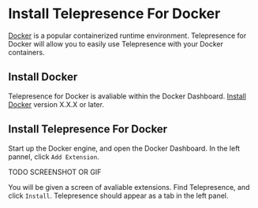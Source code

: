 # Install Telepresence For Docker

[Docker](https://docker.com) is a popular containerized runtime environment. Telepresence for Docker will allow you to easily use Telepresence with your Docker containers.

## Install Docker

Telepresence for Docker is avaliable within the Docker Dashboard. [Install Docker](https://www.docker.com/get-started) version X.X.X or later.

## Install Telepresence For Docker

Start up the Docker engine, and open the Docker Dashboard. In the left pannel, click `Add Extension`.

TODO SCREENSHOT OR GIF

You will be given a screen of avaliable extensions. Find Telepresence, and click `Install`. Telepresence should appear as a tab in the left panel.
